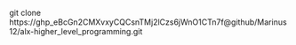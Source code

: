 git clone https://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@github/Marinus12/alx-higher_level_programming.git
